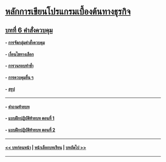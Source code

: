 # [หลักการเขียนโปรแกรมเบื้องต้นทางธุรกิจ](../README.md)
## [บทที่ 6 คำสั่งควบคุม](README.md)
#### - [การจัดกลุ่มคำสั่งควบคุม](0601.md)
#### - [เงื่อนไขทางเลือก](0602.md)
#### - [การวนรอบทำซ้ำ](0603.md)
#### - [การควบคุมอื่น ๆ](0604.md)
#### - [สรุป](0610.md)
---
#### - [คำถามท้ายบท](0630.md)
#### - [แบบฝึกปฏิบัติท้ายบท ตอนที่ 1](0650.md)
#### - [แบบฝึกปฏิบัติท้ายบท ตอนที่ 2](0670.md)
---
#### [<< บทก่อนหน้า](../Chapter05/README.md) | [หน้าเลือกบทเรียน](../README.md) | [บทถัดไป >>](../Chapter07/README.md)
---
